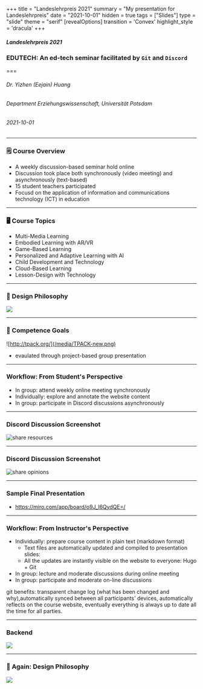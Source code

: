 +++
title = "Landeslehrpreis  2021"
summary = "My presentation for Landeslehrpreis"
date = "2021-10-01"
hidden = true
tags = ["Slides"]
type = "slide"
theme = "serif"
[revealOptions]
transition = 'Convex'
highlight_style = 'dracula'
+++

#### *Landeslehrpreis 2021*
### EDUTECH: An ed-tech seminar facilitated by `Git` and `Discord`
===
###### Dr. Yizhen (Eejain) Huang
###### Department Erziehungswissenschaft, Universität Potsdam
###### 2021-10-01

---
### 🗒 Course Overview 
- A weekly discussion-based seminar hold online 
- Discussion took place both synchronously (video meeting) and asynchronously (text-based) 
- 15 student teachers participated
- Focusd on the application of information and communications technology (ICT) in education

---
### 🖥 Course Topics 
- Multi-Media Learning
- Embodied Learning with AR/VR
- Game-Based Learning
- Personalized and Adaptive Learning with AI
- Child Development and Technology
- Cloud-Based Learning
- Lesson-Design with Technology

<!-- covers both theory and application -->

---
### 💫 Design Philosophy 

![](/media/edutech.jpg)

---
### 🎯 Competence Goals

![http://tpack.org/](/media/TPACK-new.png)

- evaulated through project-based group presentation

---
### Workflow: From Student's Perspective

- In group: attend weekly online meeting synchronously
- Individually: explore and annotate the website content
- In group: participate in Discord discussions asynchronously

<!-- --- -->
<!-- ###  How big are 2㎡?  -->

<!-- ![](/media/ardemo.jpg) -->

---
### Discord Discussion Screenshot

![share resources](/media/discord1.jpg)

---
### Discord Discussion Screenshot

![share opinions](/media/discord2.jpg)

---
### Sample Final Presentation
- https://miro.com/app/board/o9J_l6QydQE=/


---
### Workflow: From Instructor's Perspective
- Individually: prepare course content in plain text (markdown format)
    - Text files are automatically updated and compiled to presentation slides: 
    - All the updates are instantly visible on the website to everyone: Hugo + Git
- In group: lecture and moderate discussions during online meeting
- In group: participate and moderate on-line discussions

<aside class="notes">
      git benefits: transparent change log (what has been changed and why),automatically synced between all participants' devices, automatically reflects on the course website, eventually everything is always up to date all the time for all parties. 
</aside>

---
### Backend

![](/media/edutech_snap.png)

---
### 💫 Again: Design Philosophy 

![](/media/edutech.png)

 
